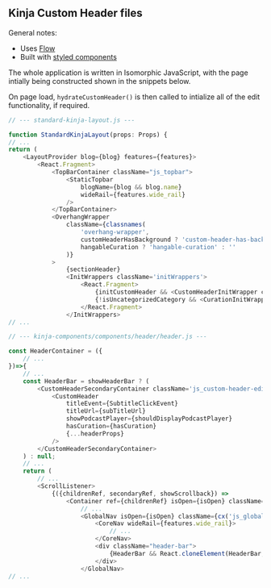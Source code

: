 ## Kinja Custom Header files

<!-- To read a more comprehensive writeup & explanation, please visit [case study](https://briceshatzer.com/blog/2019-12-19-Kinja-Custom-Header-Case-Study)-->

General notes: 
- Uses [Flow](https://flow.org/)  
- Built with [styled components](https://styled-components.com/)


The whole application is written in Isomorphic JavaScript, with the page intially being constructed shown in the snippets below. 

On page load, `hydrateCustomHeader()` is then called to intialize all of the edit functionality, if required. 


```js
// --- standard-kinja-layout.js ---

function StandardKinjaLayout(props: Props) {
// ... 
return (
    <LayoutProvider blog={blog} features={features}>
        <React.Fragment>
            <TopBarContainer className="js_topbar">
                <StaticTopbar
                    blogName={blog && blog.name}
                    wideRail={features.wide_rail}
                />
            </TopBarContainer>
            <OverhangWrapper
                className={classnames(
                    'overhang-wrapper',
                    customHeaderHasBackground ? 'custom-header-has-background' : '',
                    hangableCuration ? 'hangable-curation' : ''
                )}
            >
                {sectionHeader}
                <InitWrappers className='initWrappers'>
                    <React.Fragment>
                        {initCustomHeader && <CustomHeaderInitWrapper className="js_custom-header-toolbar-container" />}
                        {!isUncategorizedCategory && <CurationInitWrapper className="js_curation-toolbar-container" />}
                    </React.Fragment>
                </InitWrappers>
// ... 
```  

```js
// --- kinja-components/components/header/header.js ---

const HeaderContainer = ({
    // ...
})=>{
    // ...
    const HeaderBar = showHeaderBar ? (
		<CustomHeaderSecondaryContainer className='js_custom-header-editor-container'>
			<CustomHeader
				titleEvent={SubtitleClickEvent}
				titleUrl={subTitleUrl}
				showPodcastPlayer={shouldDisplayPodcastPlayer}
				hasCuration={hasCuration}
				{...headerProps}
			/>
		</CustomHeaderSecondaryContainer>
	) : null;
    // ...
    return (
        // ... 
		<ScrollListener>
			{({childrenRef, secondaryRef, showScrollback}) =>
				<Container ref={childrenRef} isOpen={isOpen} className={cx('js_header-container', {open: isOpen})}>
                    // ...
					<GlobalNav isOpen={isOpen} className={cx('js_global-nav', {open: isOpen})}>
						<CoreNav wideRail={features.wide_rail}>
                            // ...
						</CoreNav>
						<div className="header-bar">
							{HeaderBar && React.cloneElement(HeaderBar, { ref: secondaryRef}) }
						</div>
					</GlobalNav>
// ...
```